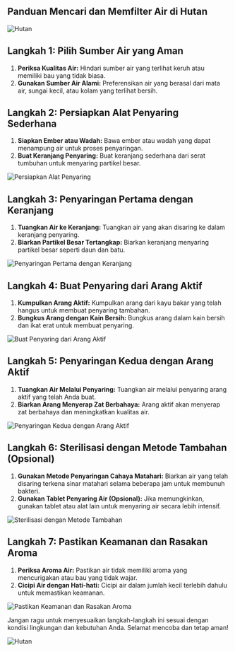 ﻿## Panduan Mencari dan Memfilter Air di Hutan

![Hutan](https://source.unsplash.com/800x600/?forest)

## Langkah 1: Pilih Sumber Air yang Aman

1. **Periksa Kualitas Air:** Hindari sumber air yang terlihat keruh atau memiliki bau yang tidak biasa.
2. **Gunakan Sumber Air Alami:** Preferensikan air yang berasal dari mata air, sungai kecil, atau kolam yang terlihat bersih.

## Langkah 2: Persiapkan Alat Penyaring Sederhana

1. **Siapkan Ember atau Wadah:** Bawa ember atau wadah yang dapat menampung air untuk proses penyaringan.
2. **Buat Keranjang Penyaring:** Buat keranjang sederhana dari serat tumbuhan untuk menyaring partikel besar.

![Persiapkan Alat Penyaring](https://source.unsplash.com/800x600/?water-filter-preparation)

## Langkah 3: Penyaringan Pertama dengan Keranjang

1. **Tuangkan Air ke Keranjang:** Tuangkan air yang akan disaring ke dalam keranjang penyaring.
2. **Biarkan Partikel Besar Tertangkap:** Biarkan keranjang menyaring partikel besar seperti daun dan batu.

![Penyaringan Pertama dengan Keranjang](https://source.unsplash.com/800x600/?first-filtering)

## Langkah 4: Buat Penyaring dari Arang Aktif

1. **Kumpulkan Arang Aktif:** Kumpulkan arang dari kayu bakar yang telah hangus untuk membuat penyaring tambahan.
2. **Bungkus Arang dengan Kain Bersih:** Bungkus arang dalam kain bersih dan ikat erat untuk membuat penyaring.

![Buat Penyaring dari Arang Aktif](https://source.unsplash.com/800x600/?charcoal-filter)

## Langkah 5: Penyaringan Kedua dengan Arang Aktif

1. **Tuangkan Air Melalui Penyaring:** Tuangkan air melalui penyaring arang aktif yang telah Anda buat.
2. **Biarkan Arang Menyerap Zat Berbahaya:** Arang aktif akan menyerap zat berbahaya dan meningkatkan kualitas air.

![Penyaringan Kedua dengan Arang Aktif](https://source.unsplash.com/800x600/?second-filtering)

## Langkah 6: Sterilisasi dengan Metode Tambahan (Opsional)

1. **Gunakan Metode Penyaringan Cahaya Matahari:** Biarkan air yang telah disaring terkena sinar matahari selama beberapa jam untuk membunuh bakteri.
2. **Gunakan Tablet Penyaring Air (Opsional):** Jika memungkinkan, gunakan tablet atau alat lain untuk menyaring air secara lebih intensif.

![Sterilisasi dengan Metode Tambahan](https://source.unsplash.com/800x600/?water-sterilization)

## Langkah 7: Pastikan Keamanan dan Rasakan Aroma

1. **Periksa Aroma Air:** Pastikan air tidak memiliki aroma yang mencurigakan atau bau yang tidak wajar.
2. **Cicipi Air dengan Hati-hati:** Cicipi air dalam jumlah kecil terlebih dahulu untuk memastikan keamanan.

![Pastikan Keamanan dan Rasakan Aroma](https://source.unsplash.com/800x600/?tasting-water)

Jangan ragu untuk menyesuaikan langkah-langkah ini sesuai dengan kondisi lingkungan dan kebutuhan Anda. Selamat mencoba dan tetap aman!

![Hutan](https://source.unsplash.com/800x600/?forest)


